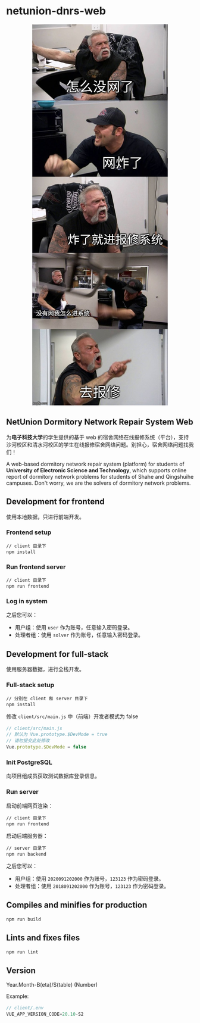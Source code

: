 # netunion-dnrs-web

<div align=center>

  <img src="./client/src/assets/networkOff.jpg" alt="你没网啦？"/>

</div>

## NetUnion Dormitory Network Repair System Web

为**电子科技大学**的学生提供的基于 web 的宿舍网络在线报修系统（平台），支持沙河校区和清水河校区的学生在线报修宿舍网络问题。别担心，宿舍网络问题找我们！

A web-based dormitory network repair system (platform) for students of **University of Electronic Science and Technology**, which supports online report of dormitory network problems for students of Shahe and Qingshuihe campuses. Don't worry, we are the solvers of dormitory network problems.

## Development for frontend

使用本地数据，只进行前端开发。

### Frontend setup

``` node
// client 目录下
npm install
```

### Run frontend server

``` node
// client 目录下
npm run frontend
```

### Log in system

之后您可以：

- 用户组：使用 `user` 作为账号，任意输入密码登录。
- 处理者组：使用 `solver` 作为账号，任意输入密码登录。

## Development for full-stack

使用服务器数据，进行全栈开发。

### Full-stack setup

``` node
// 分别在 client 和 server 目录下
npm install
```

修改 `client/src/main.js` 中（前端）开发者模式为 false

``` js
// client/src/main.js
// 默认为 Vue.prototype.$DevMode = true
// 请勿提交此处修改
Vue.prototype.$DevMode = false
```

### Init PostgreSQL

向项目组成员获取测试数据库登录信息。

### Run server

启动前端网页渲染：

``` node
// client 目录下
npm run frontend
```

启动后端服务器：

``` node
// server 目录下
npm run backend
```

之后您可以：

- 用户组：使用 `2020091202000` 作为账号，`123123` 作为密码登录。
- 处理者组：使用 `2018091202000` 作为账号，`123123` 作为密码登录。

## Compiles and minifies for production

``` node
npm run build
```

## Lints and fixes files

``` node
npm run lint
```

## Version

Year.Month-B(eta)/S(table) (Number)

Example:

``` js
// client/.env
VUE_APP_VERSION_CODE=20.10-S2
```
